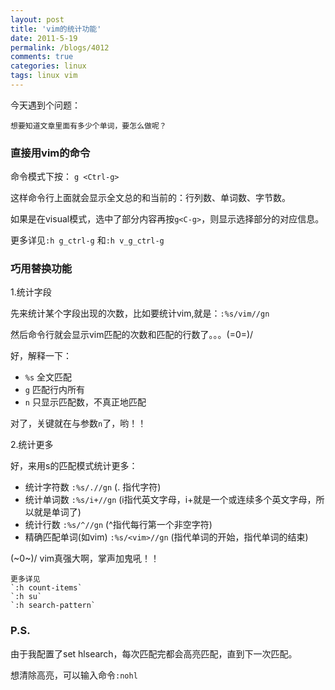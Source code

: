 ```yaml
---
layout: post
title: 'vim的统计功能'
date: 2011-5-19
permalink: /blogs/4012
comments: true
categories: linux
tags: linux vim
---
```


今天遇到个问题：

    想要知道文章里面有多少个单词，要怎么做呢？

### 直接用vim的命令

命令模式下按： `g <Ctrl-g>`

这样命令行上面就会显示全文总的和当前的：行列数、单词数、字节数。

如果是在visual模式，选中了部分内容再按`g<C-g>`，则显示选择部分的对应信息。

更多详见`:h g_ctrl-g` 和`:h v_g_ctrl-g`

<!--more-->

### 巧用替换功能

1.统计字段

先来统计某个字段出现的次数，比如要统计vim,就是：`:%s/vim//gn`

然后命令行就会显示vim匹配的次数和匹配的行数了。。。(=0=)/

好，解释一下：

- `%s` 全文匹配
- `g` 匹配行内所有
- `n` 只显示匹配数，不真正地匹配

对了，关键就在与参数`n`了，哟！！

2.统计更多

好，来用s的匹配模式统计更多：

- 统计字符数 `:%s/.//gn`  (. 指代字符)
- 统计单词数 `:%s/i+//gn`  (i指代英文字母，i+就是一个或连续多个英文字母，所以就是单词了)
- 统计行数 `:%s/^//gn`  (^指代每行第一个非空字符)
- 精确匹配单词(如vim) `:%s/<vim>//gn`  (指代单词的开始，指代单词的结束)

(~0~)/ vim真强大啊，掌声加鬼吼！！

    更多详见 
    `:h count-items`
    `:h su`
    `:h search-pattern`

### P.S.

由于我配置了set hlsearch，每次匹配完都会高亮匹配，直到下一次匹配。 

想清除高亮，可以输入命令`:nohl`
